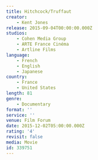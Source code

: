 ```yaml
---
title: Hitchcock/Truffaut
creator:
    - Kent Jones
release: 2015-09-04T00:00:00.000Z
studios:
    - Cohen Media Group
    - ARTE France Cinéma
    - Artline Films
language:
    - French
    - English
    - Japanese
country:
    - France
    - United States
length: 81
genre:
    - Documentary
format: ''
service: ''
venue: Film Forum
date: 2015-12-02T05:00:00.000Z
rating: '4'
revisit: false
media: Movie
id: 339751
---
```



